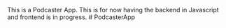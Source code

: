 This is a Podcaster App. This is for now having the backend in Javascript and frontend is in progress.
#   P o d c a s t e r A p p  
 